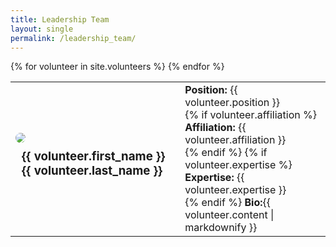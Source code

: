 ```yaml
---
title: Leadership Team
layout: single
permalink: /leadership_team/
---
```

<table class="table">
{% for volunteer in site.volunteers %}
    <tr>
        <td class="text-center">
            <img src="{{ site.url }}{{ site.baseurl }}/volunteers/profiles/{{volunteer.profile}}" style="border-radius:50%;">
        <br>
        <h3 style="margin:10px">{{ volunteer.first_name }} {{ volunteer.last_name }}</h3>
        </td>
        <td>
        <strong>Position:</strong> {{ volunteer.position }}
        <br>
        {% if volunteer.affiliation %}
            <strong>Affiliation:</strong> {{ volunteer.affiliation }}
            <br>
        {% endif %}
        {% if volunteer.expertise %}
            <strong>Expertise:</strong> {{ volunteer.expertise }}
            <br>
        {% endif %}
        <strong>Bio:</strong>{{ volunteer.content | markdownify }}
        </td>
    </tr>
{% endfor %}
</table>